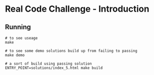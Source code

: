 # Real Code Challenge - Introduction

## Running

```
# to see useage
make

# to see some demo solutions build up from failing to passing
make demo

# a sort of build using passing solution
ENTRY_POINT=solutions/index_5.html make build
```


